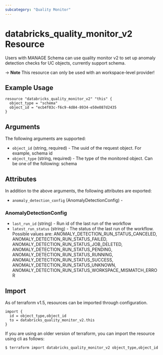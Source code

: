 ```yaml
---
subcategory: "Quality Monitor"
---
```

# databricks_quality_monitor_v2 Resource
Users with MANAGE Schema can use quality monitor v2 to set up anomaly detection checks for UC objects, currently support schema. 


-> **Note** This resource can only be used with an workspace-level provider!


## Example Usage
```hcl
resource "databricks_quality_monitor_v2" "this" {
  object_type = "schema"
  object_id = "ecb4f03c-f6c9-4d84-8934-e50e087d2435
}
```


## Arguments
The following arguments are supported:
* `object_id` (string, required) - The uuid of the request object. For example, schema id
* `object_type` (string, required) - The type of the monitored object. Can be one of the following: schema

## Attributes
In addition to the above arguments, the following attributes are exported:
* `anomaly_detection_config` (AnomalyDetectionConfig) - 

### AnomalyDetectionConfig
* `last_run_id` (string) - Run id of the last run of the workflow
* `latest_run_status` (string) - The status of the last run of the workflow. Possible values are: ANOMALY_DETECTION_RUN_STATUS_CANCELED, ANOMALY_DETECTION_RUN_STATUS_FAILED, ANOMALY_DETECTION_RUN_STATUS_JOB_DELETED, ANOMALY_DETECTION_RUN_STATUS_PENDING, ANOMALY_DETECTION_RUN_STATUS_RUNNING, ANOMALY_DETECTION_RUN_STATUS_SUCCESS, ANOMALY_DETECTION_RUN_STATUS_UNKNOWN, ANOMALY_DETECTION_RUN_STATUS_WORKSPACE_MISMATCH_ERROR

## Import
As of terraform v1.5, resources can be imported through configuration.
```hcl
import {
  id = object_type,object_id
  to = databricks_quality_monitor_v2.this
}
```

If you are using an older version of terraform, you can import the resource using cli as follows:
```sh
$ terraform import databricks_quality_monitor_v2 object_type,object_id
```